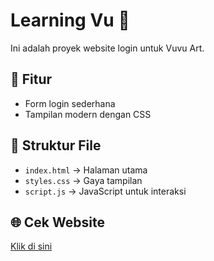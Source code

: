 # Learning Vu 🎨  
Ini adalah proyek website login untuk Vuvu Art.  

## 📌 Fitur  
- Form login sederhana  
- Tampilan modern dengan CSS  

## 📂 Struktur File  
- `index.html` → Halaman utama  
- `styles.css` → Gaya tampilan  
- `script.js` → JavaScript untuk interaksi  

## 🌐 Cek Website  
[Klik di sini](https://vliexvu001.github.io/LearningVu/)
